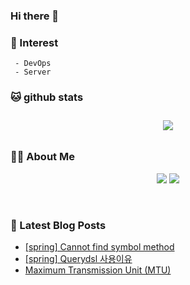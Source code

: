 
### Hi there 👋   

### 📖   Interest   
     - DevOps   
     - Server  

###  🐱 github stats  

<div id="main" align="center">
    <img src="https://github-readme-stats.vercel.app/api?username=qpyu66&hide=stars,contribs&count_private=true&show_icons=true"
        style="height: auto; margin-left: 20px; margin-right: 20px; padding: 10px;"/>
</div>

###  💁‍♀️ About Me  
<p align="center">
    <a href="https://bsssss.tistory.com/"><img src="https://img.shields.io/badge/Blog-FF5722?style=flat-square&logo=Blogger&logoColor=white"/></a>
    <a href="mailto:qpyu66@gmail.com"><img src="https://img.shields.io/badge/Gmail-d14836?style=flat-square&logo=Gmail&logoColor=white&link=qpyu66@gmail.com"/></a>
</p>

<br>

### 📕 Latest Blog Posts   
<!-- BLOG-POST-LIST:START -->
- [[spring] Cannot find symbol method](https://bsssss.tistory.com/1050)
- [[spring] Querydsl 사용이유](https://bsssss.tistory.com/1051)
- [Maximum Transmission Unit &lpar;MTU&rpar;](https://bsssss.tistory.com/1029)
<!-- BLOG-POST-LIST:END -->

<!-- <br>
[그로스 해킹](https://bsssss.tistory.com/1046) - Apr 09, 2022<br>
[[PostgreSQL] 중복 데이터 하나만 남기고 삭제하기 delete](https://bsssss.tistory.com/1047) - Apr 08, 2022<br>
[postgresql 한글 포함 여부 확인하기](https://bsssss.tistory.com/1044) - Apr 07, 2022<br> -->
